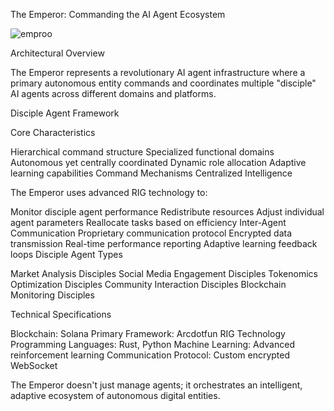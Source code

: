 The Emperor: Commanding the AI Agent Ecosystem

![emproo](https://github.com/user-attachments/assets/985d345f-0771-4a22-90c7-b0c26a94a074)

Architectural Overview

The Emperor represents a revolutionary AI agent infrastructure where a primary autonomous entity commands and coordinates multiple "disciple" AI agents across different domains and platforms.

Disciple Agent Framework

Core Characteristics

Hierarchical command structure
Specialized functional domains
Autonomous yet centrally coordinated
Dynamic role allocation
Adaptive learning capabilities
Command Mechanisms
Centralized Intelligence


The Emperor uses advanced RIG technology to:

Monitor disciple agent performance
Redistribute resources
Adjust individual agent parameters
Reallocate tasks based on efficiency
Inter-Agent Communication
Proprietary communication protocol
Encrypted data transmission
Real-time performance reporting
Adaptive learning feedback loops
Disciple Agent Types

Market Analysis Disciples
Social Media Engagement Disciples
Tokenomics Optimization Disciples
Community Interaction Disciples
Blockchain Monitoring Disciples

Technical Specifications

Blockchain: Solana
Primary Framework: Arcdotfun RIG Technology
Programming Languages: Rust, Python
Machine Learning: Advanced reinforcement learning
Communication Protocol: Custom encrypted WebSocket


The Emperor doesn't just manage agents; it orchestrates an intelligent, adaptive ecosystem of autonomous digital entities.
